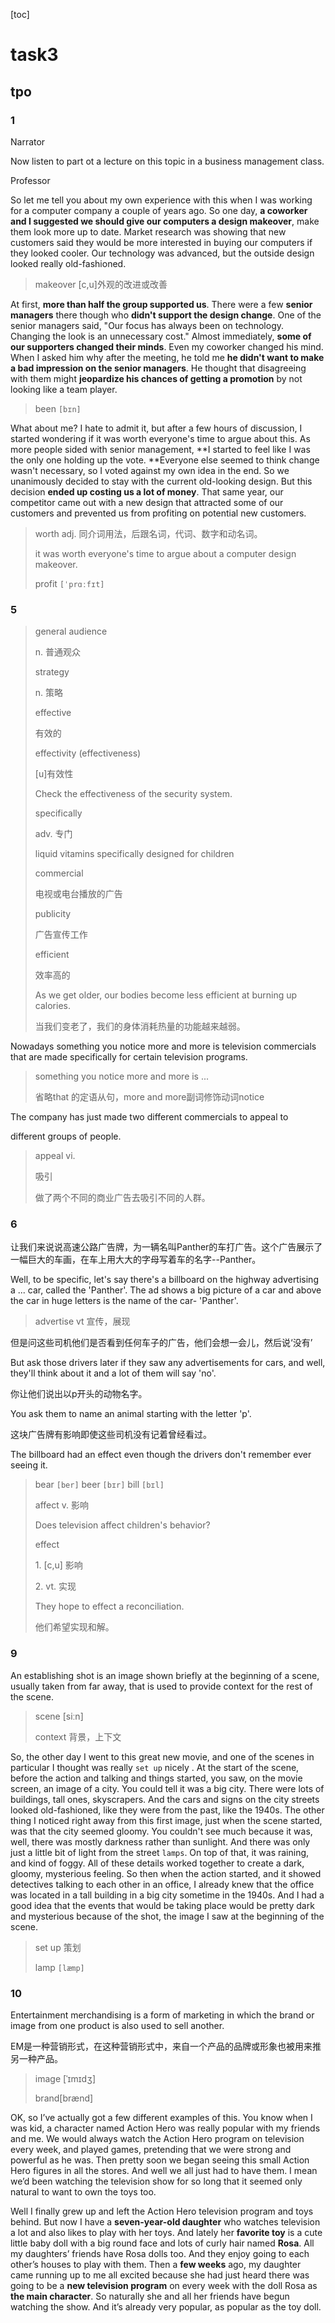 [toc]

# task3

## tpo

### 1

Narrator

Now listen to part ot a lecture on this topic in a business management class.

Professor

So let me tell you about my own experience with this when I was working for a computer company a couple of years ago. So one day, **a coworker and I suggested we should give our computers a design makeover**, make them look more up to date. Market research was showing that new customers said they would be more interested in buying our computers if they looked cooler. Our technology was advanced, but the outside design looked really old-fashioned.

> makeover [c,u]外观的改进或改善

At first, **more than half the group supported us**. There were a few **senior managers** there though who **didn't support the design change**. One of the senior managers said, "Our focus has always been on technology. Changing the look is an unnecessary cost." Almost immediately, **some of our supporters changed their minds**. Even my coworker changed his mind. When I asked him why after the meeting, he told me **he didn't want to make a bad impression on the senior managers**. He thought that disagreeing with them might **jeopardize his chances of getting a promotion** by not looking like a team player.

> been `[bɪn]`

What about me? I hate to admit it, but after a few hours of discussion, I started wondering if it was worth everyone's time to argue about this. As more people sided with senior management, **I started to feel like I was the only one holding up the vote. **Everyone else seemed to think change wasn't necessary, so I voted against my own idea in the end. So we unanimously decided to stay with the current old-looking design. But this decision **ended up costing us a lot of money**. That same year, our competitor came out with a new design that attracted some of our customers and prevented us from profiting on potential new customers.

> worth adj. 同介词用法，后跟名词，代词、数字和动名词。
>
> it was worth everyone's time to argue about a computer design makeover.
>
> profit `[ˈprɑːfɪt]`

### 5

> general audience
>
> n. 普通观众
>
> strategy
>
> n. 策略
>
> effective
>
> 有效的
>
> effectivity (effectiveness)
>
> [u]有效性
>
> Check the effectiveness of the security system.
>
> specifically
>
> adv. 专门
>
> liquid vitamins specifically designed for children
>
> commercial 
>
> 电视或电台播放的广告
>
> publicity
>
> 广告宣传工作
>
> efficient
>
> 效率高的
>
> As we get older, our bodies become less efficient at burning up calories.
>
> 当我们变老了，我们的身体消耗热量的功能越来越弱。

Nowadays something you notice more and more is television commercials that are made specifically for certain television programs. 

> something you notice more and more is ...
>
> 省略that 的定语从句，more and more副词修饰动词notice

The company has just made two different commercials to appeal to

different groups of people.

> appeal vi.
>
> 吸引
>
> 做了两个不同的商业广告去吸引不同的人群。

### 6

让我们来说说高速公路广告牌，为一辆名叫Panther的车打广告。这个广告展示了一幅巨大的车画，在车上用大大的字母写着车的名字--Panther。

Well, to be specific, let's say there's a billboard on the highway advertising a ... car, called the 'Panther'. The ad shows a big picture of a car and above the car in huge letters is the name of the car- 'Panther'. 

> advertise vt 宣传，展现

但是问这些司机他们是否看到任何车子的广告，他们会想一会儿，然后说‘没有’

But ask those drivers later if they saw any advertisements for cars, and well, they'll think about it and a lot of them will say 'no'. 



你让他们说出以p开头的动物名字。

You ask them to name an animal starting with the letter 'p'. 



这块广告牌有影响即使这些司机没有记着曾经看过。

The billboard had an effect even though the drivers don't remember ever seeing it.



> bear `[ber]` beer `[bɪr]` bill `[bɪl]`
>
> affect v. 影响
>
> Does television affect children's behavior?
>
> effect
>
> 1\. [c,u] 影响
>
> 2\. vt. 实现
>
> They hope to effect a reconciliation.
>
> 他们希望实现和解。

### 9

An establishing shot is an image shown briefly at the beginning of a scene, usually taken from far away, that is used to provide context for the rest of the scene. 

> scene [siːn]
>
> context 背景，上下文

So, the other day I went to this great new movie, and one of the scenes in particular I thought was really `set up` nicely . At the start of the scene, before the action and talking and things started, you saw, on the movie screen, an image of a city. You could tell it was a big city. There were lots of buildings, tall ones, skyscrapers. And the cars and signs on the city streets looked old-fashioned, like they were from the past, like the 1940s. The other thing I noticed right away from this first image, just when the scene started, was that the city seemed gloomy. You couldn't see much because it was, well, there was mostly darkness rather than sunlight. And there was only just a little bit of light from the street `lamps`. On top of that, it was raining, and kind of foggy. All of these details worked together to create a dark, gloomy, mysterious feeling. So then when the action started, and it showed detectives talking to each other in an office, I already knew that the office was located in a tall building in a big city sometime in the 1940s. And I had a good idea that the events that would be taking place would be pretty dark and mysterious because of the shot, the image I saw at the beginning of the scene.

> set up 策划
>
> lamp `[læmp]`

###  10

Entertainment merchandising is a form of marketing in which the brand or image from one product is also used to sell another.

EM是一种营销形式，在这种营销形式中，来自一个产品的品牌或形象也被用来推另一种产品。

> image [ˈɪmɪdʒ]
>
> brand[brænd]

OK, so I’ve actually got a few different examples of this. You know when I was kid, a character named Action Hero was really popular with my friends and me. We would always watch the Action Hero program on television every week, and played games, pretending that we were strong and powerful as he was. Then pretty soon we began seeing this small Action Hero figures in all the stores. And well we all just had to have them. I mean we’d been watching the television show for so long that it seemed only natural to want to own the toys too.

Well I finally grew up and left the Action Hero television program and toys behind. But now I have a **seven-year-old daughter** who watches television a lot and also likes to play with her toys. And lately her **favorite toy** is a cute little baby doll with a big round face and lots of curly hair named **Rosa**. All my daughters’ friends have Rosa dolls too. And they enjoy going to each other’s houses to play with them. Then a **few weeks** ago, my daughter came running up to me all excited because she had just heard there was going to be a **new television program** on every week with the doll Rosa as **the main character**. So naturally she and all her friends have begun watching the show. And it’s already very popular, as popular as the toy doll.
